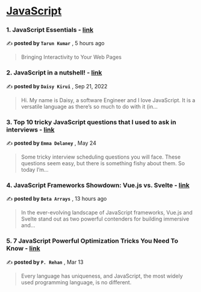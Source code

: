 
<h1><a href=https://medium.com/tag/javascript-development/recommended target="_blank" rel="noopener noreferrer">JavaScript</a></h1>
<h3>1. JavaScript Essentials - <a href=https://medium.com/@tarunkumar4218/javascript-essentials-331b8ddcb5ff?source=tag_recommended_feed---------0-84----------javascript_development----------5846dec2_9e14_43c2_8c9e_7bde97835c17------- target="_blank" rel="noopener noreferrer">link</a></h3>

✍️ **posted by `Tarun Kumar`** <date> , 5 hours ago</date>

<blockquote>Bringing Interactivity to Your Web Pages</blockquote>

<h3>2. JavaScript in a nutshell! - <a href=https://medium.com/@daisykkirui/javascript-in-a-nutshell-669dab5b6e78?source=tag_recommended_feed---------1-107----------javascript_development----------5846dec2_9e14_43c2_8c9e_7bde97835c17------- target="_blank" rel="noopener noreferrer">link</a></h3>

✍️ **posted by `Daisy Kirui`** <date> , Sep 21, 2022</date>

<blockquote>Hi. My name is Daisy, a software Engineer and I love JavaScript. It is a versatile language as there’s so much to do with it (in…</blockquote>

<h3>3. Top 10 tricky JavaScript questions that I used to ask in interviews - <a href=https://medium.com/@emma-delaney/top-10-tricky-javascript-questions-that-i-used-to-ask-in-interviews-2cb3912271a9?source=tag_recommended_feed---------2-85----------javascript_development----------5846dec2_9e14_43c2_8c9e_7bde97835c17------- target="_blank" rel="noopener noreferrer">link</a></h3>

✍️ **posted by `Emma Delaney`** <date> , May 24</date>

<blockquote>Some tricky interview scheduling questions you will face. These questions seem easy, but there is something fishy about them. So today I’m…</blockquote>

<h3>4. JavaScript Frameworks Showdown: Vue.js vs. Svelte - <a href=https://medium.com/@betaarrays/javascript-frameworks-showdown-vue-js-vs-svelte-bd110cf44b3c?source=tag_recommended_feed---------3-84----------javascript_development----------5846dec2_9e14_43c2_8c9e_7bde97835c17------- target="_blank" rel="noopener noreferrer">link</a></h3>

✍️ **posted by `Beta Arrays`** <date> , 13 hours ago</date>

<blockquote>In the ever-evolving landscape of JavaScript frameworks, Vue.js and Svelte stand out as two powerful contenders for building immersive and…</blockquote>

<h3>5. 7 JavaScript Powerful Optimization Tricks You Need To Know - <a href=https://medium.com/javascript-in-plain-english/7-javascript-powerful-optimization-tricks-you-need-to-know-f0b5da2933de?source=tag_recommended_feed---------4-85----------javascript_development----------5846dec2_9e14_43c2_8c9e_7bde97835c17------- target="_blank" rel="noopener noreferrer">link</a></h3>

✍️ **posted by `P. Rehan`** <date> , Mar 13</date>

<blockquote>Every language has uniqueness, and JavaScript, the most widely used programming language, is no different.</blockquote>

